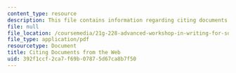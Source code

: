 ```yaml
---
content_type: resource
description: This file contains information regarding citing documents from the web.
file: null
file_location: /coursemedia/21g-228-advanced-workshop-in-writing-for-social-sciences-and-architecture-els-spring-2007/392f1ccf2ca7f69b07875d67ca8b7f50_MIT21G.228S07_citing_web.pdf
file_type: application/pdf
resourcetype: Document
title: Citing Documents from the Web
uid: 392f1ccf-2ca7-f69b-0787-5d67ca8b7f50
---
```

